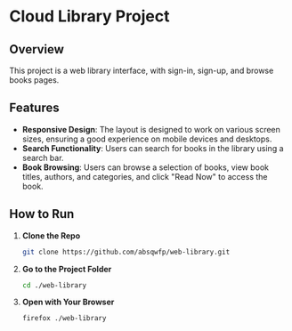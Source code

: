 # Cloud Library Project

## Overview
This project is a web library interface, with sign-in, sign-up, and browse books pages.

## Features
- **Responsive Design**: The layout is designed to work on various screen sizes, ensuring a good experience on mobile devices and desktops.
- **Search Functionality**: Users can search for books in the library using a search bar.
- **Book Browsing**: Users can browse a selection of books, view book titles, authors, and categories, and click "Read Now" to access the book.

## How to Run
1. **Clone the Repo**
    ```bash
    git clone https://github.com/absqwfp/web-library.git
    ```

2. **Go to the Project Folder**
    ```bash
    cd ./web-library
    ```

3. **Open with Your Browser**
    ```bash
    firefox ./web-library
    ```
